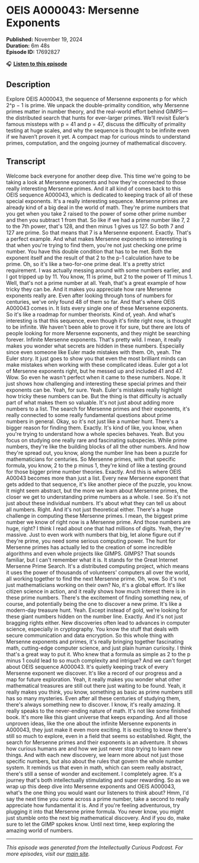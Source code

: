 # OEIS A000043: Mersenne Exponents

**Published:** November 19, 2024  
**Duration:** 6m 48s  
**Episode ID:** 17692827

🎧 **[Listen to this episode](https://intellectuallycurious.buzzsprout.com/2529712/episodes/17692827-oeis-a000043-mersenne-exponents)**

## Description

Explore OEIS A000043, the sequence of Mersenne exponents p for which 2^p − 1 is prime. We unpack the double-primality condition, why Mersenne primes matter in number theory, and the real-world effort behind GIMPS—the distributed search that hunts for ever-larger primes. We’ll revisit Euler’s famous missteps with p = 41 and p = 47, discuss the difficulty of primality testing at huge scales, and why the sequence is thought to be infinite even if we haven’t proven it yet. A compact map for curious minds to understand primes, computation, and the ongoing journey of mathematical discovery.

## Transcript

Welcome back everyone for another deep dive. This time we're going to be taking a look at Mersenne exponents and how they're connected to those really interesting Mersenne primes. And it all kind of comes back to this OEIS sequence A000043, which is dedicated to keeping track of all of these special exponents. It's a really interesting sequence. Mersenne primes are already kind of a big deal in the world of math. They're prime numbers that you get when you take 2 raised to the power of some other prime number and then you subtract 1 from that. So like if we had a prime number like 7, 2 to the 7th power, that's 128, and then minus 1 gives us 127. So both 7 and 127 are prime. So that means that 7 is a Mersenne exponent. Exactly. That's a perfect example. And what makes Mersenne exponents so interesting is that when you're trying to find them, you're not just checking one prime number. You have this double condition that has to be met. Both the exponent itself and the result of that 2 to the p-1 calculation have to be prime. Oh, so it's like a two-for-one prime deal. It's a pretty strict requirement. I was actually messing around with some numbers earlier, and I got tripped up by 11. You know, 11 is prime, but 2 to the power of 11 minus 1. Well, that's not a prime number at all. Yeah, that's a great example of how tricky they can be. And it makes you appreciate how rare Mersenne exponents really are. Even after looking through tons of numbers for centuries, we've only found 48 of them so far. And that's where OEIS A000043 comes in. It lists every single one of these Mersenne exponents. So it's like a roadmap for number theorists. Kind of, yeah. And what's interesting is that this sequence, even though it's finite right now, is thought to be infinite. We haven't been able to prove it for sure, but there are lots of people looking for more Mersenne exponents, and they might be searching forever. Infinite Mersenne exponents. That's pretty wild. I mean, it really makes you wonder what secrets are hidden in these numbers. Especially since even someone like Euler made mistakes with them. Oh, yeah. The Euler story. It just goes to show you that even the most brilliant minds can make mistakes when working with these complicated ideas. Euler got a lot of Mersenne exponents right, but he messed up and included 41 and 47. Wow. So even he wasn't perfect when it came to these numbers. Nope. It just shows how challenging and interesting these special primes and their exponents can be. Yeah, for sure. Yeah. Euler's mistakes really highlight how tricky these numbers can be. But the thing is that difficulty is actually part of what makes them so valuable. It's not just about adding more numbers to a list. The search for Mersenne primes and their exponents, it's really connected to some really fundamental questions about prime numbers in general. Okay, so it's not just like a number hunt. There's a bigger reason for finding them. Exactly. It's kind of like, you know, when you're trying to understand how a whole species behaves. Yeah. But you focus on studying one really rare and fascinating subspecies. While prime numbers, they're like the building blocks of all the other numbers. And how they're spread out, you know, along the number line has been a puzzle for mathematicians for centuries. So Mersenne primes, with that specific formula, you know, 2 to the p minus 1, they're kind of like a testing ground for those bigger prime number theories. Exactly. And this is where OEIS A00043 becomes more than just a list. Every new Mersenne exponent that gets added to that sequence, it's like another piece of the puzzle, you know. It might seem abstract, but the more we learn about Mersenne primes, the closer we get to understanding prime numbers as a whole. I see. So it's not just about these individual numbers. It's about what they can tell us about all numbers. Right. And it's not just theoretical either. There's a huge challenge in computing these Mersenne primes. I mean, the biggest prime number we know of right now is a Mersenne prime. And those numbers are huge, right? I think I read about one that had millions of digits. Yeah, they're massive. Just to even work with numbers that big, let alone figure out if they're prime, you need some serious computing power. The hunt for Mersenne primes has actually led to the creation of some incredible algorithms and even whole projects like GIMPS. GIMPS? That sounds familiar, but I can't remember what it is. It stands for the Great Internet Mersenne Prime Search. It's a distributed computing project, which means it uses the power of thousands of volunteers' computers all over the world, all working together to find the next Mersenne prime. Oh, wow. So it's not just mathematicians working on their own? No, it's a global effort. It's like citizen science in action, and it really shows how much interest there is in these prime numbers. There's the excitement of finding something new, of course, and potentially being the one to discover a new prime. It's like a modern-day treasure hunt. Yeah. Except instead of gold, we're looking for these giant numbers hidden on the number line. Exactly. And it's not just bragging rights either. New discoveries often lead to advances in computer science, especially in cryptography. You know the stuff that deals with secure communication and data encryption. So this whole thing with Mersenne exponents and primes, it's really bringing together fascinating math, cutting-edge computer science, and just plain human curiosity. I think that's a great way to put it. Who knew that a formula as simple as 2 to the p minus 1 could lead to so much complexity and intrigue? And we can't forget about OEIS sequence A000043. It's quietly keeping track of every Mersenne exponent we discover. It's like a record of our progress and a map for future exploration. Yeah, it really makes you wonder what other mathematical treasures are still out there just waiting to be found. Yeah, it really makes you think, you know, something as basic as prime numbers still has so many mysteries. Even after all these centuries of studying them, there's always something new to discover. I know, it's really amazing. It really speaks to the never-ending nature of math. It's not like some finished book. It's more like this giant universe that keeps expanding. And all those unproven ideas, like the one about the infinite Mersenne exponents in A000043, they just make it even more exciting. It is exciting to know there's still so much to explore, even in a field that seems so established. Right, the search for Mersenne primes and their exponents is an adventure. It shows how curious humans are and how we just never stop trying to learn new things. And with each new discovery, we learn more about not just those specific numbers, but also about the rules that govern the whole number system. It reminds us that even in math, which can seem really abstract, there's still a sense of wonder and excitement. I completely agree. It's a journey that's both intellectually stimulating and super rewarding. So as we wrap up this deep dive into Mersenne exponents and OEIS A000043, what's the one thing you would want our listeners to think about? Hmm, I'd say the next time you come across a prime number, take a second to really appreciate how fundamental it is. And if you're feeling adventurous, try plugging it into that Mersenne prime formula. You never know, you might just stumble onto the next big mathematical discovery. And if you do, make sure to let the GIMP spokes know. Until next time, keep exploring the amazing world of numbers.

---
*This episode was generated from the Intellectually Curious Podcast. For more episodes, visit our [main site](https://intellectuallycurious.buzzsprout.com).*
